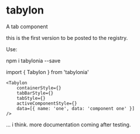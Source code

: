# tabylon
A tab component

this is the first version to be posted to the registry.

Use:

npm i tabylonia --save

import { Tabylon } from 'tabylonia'

```
<Tabylon
    containerStyle={}
    tabBarStyle={}
    tabStyle={}
    activeComponentStyle={}
    data=[{ name: 'one', data: 'component one' }]
/>
```


... i think. more documentation coming after testing.
